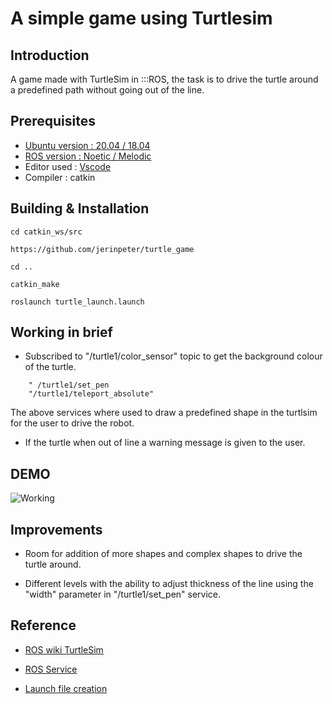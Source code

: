 # A simple game using Turtlesim 
## Introduction

A game made with TurtleSim in :::ROS, the task is to drive the turtle around a predefined path without going out of the line.


## Prerequisites

* [Ubuntu version : 20.04 / 18.04](https://ubuntu.com/download/desktop)
* [ROS version : Noetic / Melodic](http://wiki.ros.org/noetic/Installation/Ubuntu)
* Editor used : [Vscode](https://code.visualstudio.com/download)
* Compiler  : catkin


## Building & Installation
```
cd catkin_ws/src

https://github.com/jerinpeter/turtle_game

cd ..

catkin_make

roslaunch turtle_launch.launch

```
## Working in brief

* Subscribed to "/turtle1/color_sensor" topic to get the background colour of the turtle.

```
    " /turtle1/set_pen
    "/turtle1/teleport_absolute"
```
The above services where used to draw a predefined shape in the turtlsim for the user to drive the robot.

* If the turtle when out of line a warning message is given to the user.


## DEMO

![Working](demo/demo.gif)


## Improvements 

* Room for addition of more shapes and complex shapes to drive the turtle around.

* Different levels with the ability to adjust thickness of the line using the "width" parameter in "/turtle1/set_pen" service.

## Reference

* [ROS wiki TurtleSim](http://wiki.ros.org/turtlesim)

* [ROS Service](http://wiki.ros.org/rosservice)

* [Launch file creation](http://wiki.ros.org/roslaunch)


